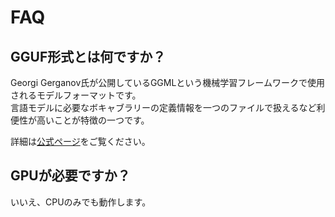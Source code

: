 # FAQ

## GGUF形式とは何ですか？

Georgi Gerganov氏が公開しているGGMLという機械学習フレームワークで使用されるモデルフォーマットです。  
言語モデルに必要なボキャブラリーの定義情報を一つのファイルで扱えるなど利便性が高いことが特徴の一つです。

詳細は[公式ページ](https://github.com/ggerganov/ggml/blob/master/docs/gguf.md)をご覧ください。

## GPUが必要ですか？

いいえ、CPUのみでも動作します。
